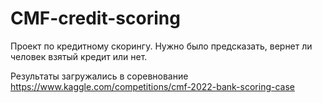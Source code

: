 # CMF-credit-scoring

Проект по кредитному скорингу. Нужно было предсказать, вернет ли человек взятый кредит или нет.

Результаты загружались в соревнование https://www.kaggle.com/competitions/cmf-2022-bank-scoring-case
